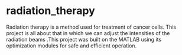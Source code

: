 # radiation_therapy
Radiation therapy is a method used for treatment of cancer cells. This project is all about that in which we can adjust the intensities  of the radiation beams .This project was built on the MATLAB using its optimization modules for safe and efficient operation. 
